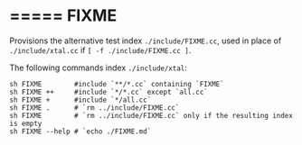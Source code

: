 =====
FIXME
=====

Provisions the alternative test index `./include/FIXME.cc`,
used in place of `./include/xtal.cc` if `[ -f ./include/FIXME.cc ]`.

The following commands index `./include/xtal`:

	sh FIXME        #include `**/*.cc` containing `FIXME`
	sh FIXME ++     #include `*/*.cc` except `all.cc`
	sh FIXME +      #include `*/all.cc`
	sh FIXME .      # `rm ../include/FIXME.cc`
	sh FIXME        # `rm ../include/FIXME.cc` only if the resulting index is empty
	sh FIXME --help # `echo ./FIXME.md`
